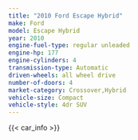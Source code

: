 ```yaml
---
title: "2010 Ford Escape Hybrid"
make: Ford
model: Escape Hybrid
year: 2010
engine-fuel-type: regular unleaded
engine-hp: 177
engine-cylinders: 4
transmission-type: Automatic
driven-wheels: all wheel drive
number-of-doors: 4
market-category: Crossover,Hybrid
vehicle-size: Compact
vehicle-style: 4dr SUV
---
```


{{< car_info >}}
